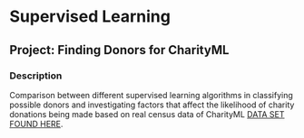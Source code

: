 
# Supervised Learning
## Project: Finding Donors for CharityML

### Description

Comparison between different supervised learning algorithms in classifying possible donors and investigating factors that affect the likelihood of charity donations being made based on real census data of CharityML [DATA SET FOUND HERE](https://www.kaggle.com/c/udacity-mlcharity-competition/data?select=census.csv).


